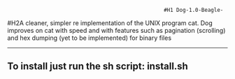                                                      #H1 Dog-1.0-Beagle-
#H2A cleaner, simpler re implementation of the UNIX program cat. Dog improves on cat with speed and with features such as pagination (scrolling) and hex dumping (yet to be implemented) for binary files


-------------------
To install just run the sh script: install.sh
-------------------
